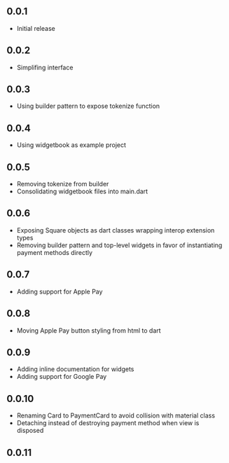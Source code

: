 ## 0.0.1

* Initial release

## 0.0.2

* Simplifing interface

## 0.0.3

* Using builder pattern to expose tokenize function

## 0.0.4

* Using widgetbook as example project

## 0.0.5

* Removing tokenize from builder
* Consolidating widgetbook files into main.dart

## 0.0.6

* Exposing Square objects as dart classes wrapping interop extension types
* Removing builder pattern and top-level widgets in favor of instantiating payment methods directly

## 0.0.7

* Adding support for Apple Pay

## 0.0.8

* Moving Apple Pay button styling from html to dart

## 0.0.9

* Adding inline documentation for widgets
* Adding support for Google Pay

## 0.0.10

* Renaming Card to PaymentCard to avoid collision with material class
* Detaching instead of destroying payment method when view is disposed

## 0.0.11
